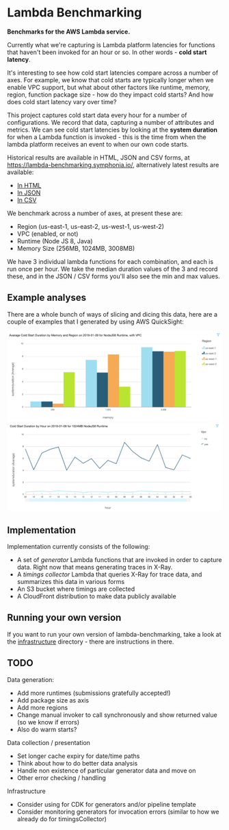 # Lambda Benchmarking

**Benchmarks for the AWS Lambda service.**

Currently what we're capturing is Lambda platform latencies for functions that haven't been invoked for an hour or so. In other words - **cold start latency**.

It's interesting to see how cold start latencies compare across a number of axes. For example, we know that cold starts are typically longer when we enable VPC support, but what about other factors like runtime, memory, region, function package size - how do they impact cold starts? And how does cold start latency vary over time?

This project captures cold start data every hour for a number of configurations. We record that data, capturing a number of attributes and metrics. We can see cold start latencies by looking at the **system duration** for when a Lambda function is invoked - this is the time from when the lambda platform receives an event to when our own code starts.

Historical results are available in HTML, JSON and CSV forms, at https://lambda-benchmarking.symphonia.io/, alternatively latest results are available:

* [In HTML](https://lambda-benchmarking.symphonia.io/runtime-invocation-latency/latest.html)
* [In JSON](https://lambda-benchmarking.symphonia.io/runtime-invocation-latency/latest.json)
* [In CSV](https://lambda-benchmarking.symphonia.io/runtime-invocation-latency/latest.csv)

We benchmark across a number of axes, at present these are:

* Region (us-east-1, us-east-2, us-west-1, us-west-2)
* VPC (enabled, or not)
* Runtime (Node JS 8, Java)
* Memory Size (256MB, 1024MB, 3008MB)

We have 3 individual lambda functions for each combination, and each is run once per hour. We take the median duration values of the 3 and record these, and in the JSON / CSV forms you'll also see the min and max values.

## Example analyses

There are a whole bunch of ways of slicing and dicing this data, here are a couple of examples that I generated by using AWS QuickSight:

![Example 1](/images/example1.png "title")
![Example 2](/images/example2.png "title")

## Implementation

Implementation currently consists of the following:

* A set of *generator* Lambda functions that are invoked in order to capture data. Right now that means generating traces in X-Ray.
* A *timings collector* Lambda that queries X-Ray for trace data, and summarizes this data in various forms
* An S3 bucket where timings are collected
* A CloudFront distribution to make data publicly available

## Running your own version

If you want to run your own version of lambda-benchmarking, take a look at the [infrastructure](./infrastructure/) directory - there are instructions in there.

## TODO

Data generation:

* Add more runtimes (submissions gratefully accepted!)
* Add package size as axis
* Add more regions
* Change manual invoker to call synchronously and show returned value (so we know if errors)
* Also do warm starts?

Data collection / presentation

* Set longer cache expiry for date/time paths
* Think about how to do better data analysis
* Handle non existence of particular generator data and move on
* Other error checking / handling

Infrastructure

* Consider using for CDK for generators and/or pipeline template
* Consider monitoring generators for invocation errors (similar to how we already do for timingsCollector)

